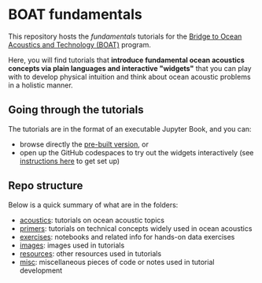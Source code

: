 # BOAT fundamentals

This repository hosts the _fundamentals_ tutorials for the [Bridge to Ocean Acoustics and Technology (BOAT)](https://boat-ocean-acoustics.github.io/) program. 

Here, you will find tutorials that **introduce fundamental ocean acoustics concepts via plain languages and interactive "widgets"** that you can play with to develop physical intuition and think about ocean acoustic problems in a holistic manner.


## Going through the tutorials
The tutorials are in the format of an executable Jupyter Book, and you can:
- browse directly the [pre-built version](https://boat-fundamentals.readthedocs.io/en/latest/landing.html), or
- open up the GitHub codespaces to try out the widgets interactively (see [instructions here](https://boat-fundamentals.readthedocs.io/en/latest/primers/codespaces.html) to get set up)


## Repo structure
Below is a quick summary of what are in the folders:
- [acoustics](./boat_tutorials/acoustics/): tutorials on ocean acoustic topics
- [primers](./boat_tutorials/primers): tutorials on technical concepts widely used in ocean acoustics
- [exercises](./boat_tutorials/exercises): notebooks and related info for hands-on data exercises
- [images](./boat_tutorials/images): images used in tutorials
- [resources](./boat_tutorials/resources): other resources used in tutorials
- [misc](./boat_tutorials/misc): miscellaneous pieces of code or notes used in tutorial development

